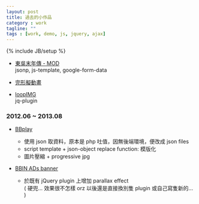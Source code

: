 ```yaml
---
layout: post
title: 過去的小作品
category : work
tagline: ""
tags : [work, demo, js, jquery, ajax]
---
```

{% include JB/setup %}

+ [東吳末年傳 - MOD](http://rplus.github.io/the-end-of-the-Eastern-Wu-dynasty/)  
    jsonp, js-template, google-form-data

+ [完形擬動畫](http://rplus.github.io/Gestalttheorie/)

+ [loopIMG](http://rplus.github.io/Demo/jQueryPlugin/loopIMG/loopImg.html)  
    jq-plugin

### 2012.06 ~ 2013.08
+ [BBplay](https://googledrive.com/host/0B6MUl4JFkRfleHhObzJwODl4ejQ/)
    * 使用 json 取資料，原本是 php 吐值，因無後端環境，便改成 json files
    * script template + json-object replace function: 模版化
    * 圖片壓縮 + progressive jpg

+ [BBIN ADs banner](https://dl.dropboxusercontent.com/u/187714845/bbin-ad/js/ADs.html)
    * 於既有 jQuery plugin 上增加 parallax effect  
        ( 硬兜... 效果很不怎樣 orz 以後還是直接換別隻 plugin 或自己寫隻新的... )
